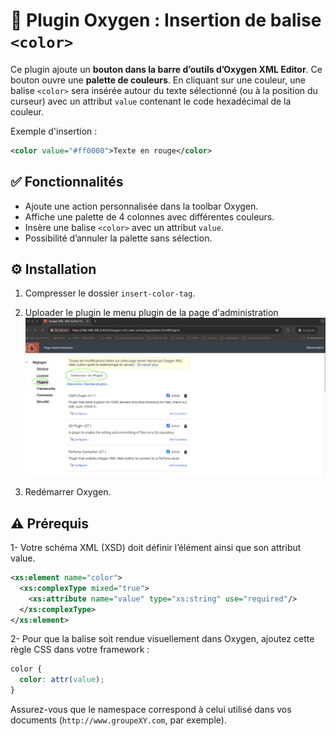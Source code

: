 # 🎨 Plugin Oxygen : Insertion de balise `<color>`

Ce plugin ajoute un **bouton dans la barre d’outils d’Oxygen XML Editor**. Ce bouton ouvre une **palette de couleurs**. En cliquant sur une couleur, une balise `<color>` sera insérée autour du texte sélectionné (ou à la position du curseur) avec un attribut `value` contenant le code hexadécimal de la couleur.

Exemple d'insertion :

```xml
<color value="#ff0000">Texte en rouge</color>
```

## ✅ Fonctionnalités

- Ajoute une action personnalisée dans la toolbar Oxygen.
- Affiche une palette de 4 colonnes avec différentes couleurs.
- Insère une balise `<color>` avec un attribut `value`.
- Possibilité d’annuler la palette sans sélection.

## ⚙️ Installation

1. Compresser le dossier `insert-color-tag`.

2. Uploader le plugin le menu plugin de la page d'administration
![alt text](upload-plugin.png)

3. Redémarrer Oxygen.

## ⚠️ Prérequis

1- Votre schéma XML (XSD) doit définir l’élément <color> ainsi que son attribut value.
```xml
<xs:element name="color">
  <xs:complexType mixed="true">
    <xs:attribute name="value" type="xs:string" use="required"/>
  </xs:complexType>
</xs:element>
```
2- Pour que la balise <color> soit rendue visuellement dans Oxygen, ajoutez cette règle CSS dans votre framework :

```css
color {
  color: attr(value);
}
```

Assurez-vous que le namespace correspond à celui utilisé dans vos documents (`http://www.groupeXY.com`, par exemple).
